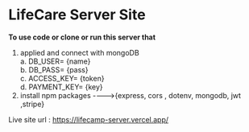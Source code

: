 # LifeCare Server Site 

**To use code or clone or run this server that**
1. applied and connect with mongoDB <br/>
       a. DB_USER= {name} <br/>
       b. DB_PASS= {pass}<br/>
       c. ACCESS_KEY= {token}<br/>
       d. PAYMENT_KEY= {key}<br/>
2. install npm packages ---->{express, cors , dotenv, mongodb, jwt ,stripe}

Live site url : https://lifecamp-server.vercel.app/
